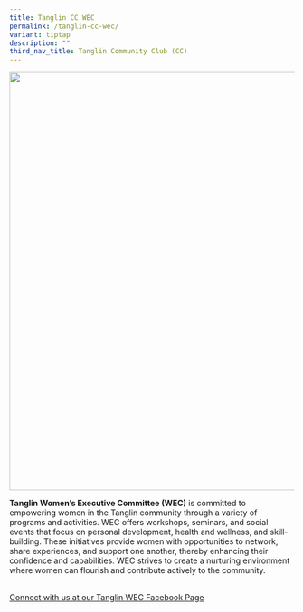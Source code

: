 ```yaml
---
title: Tanglin CC WEC
permalink: /tanglin-cc-wec/
variant: tiptap
description: ""
third_nav_title: Tanglin Community Club (CC)
---
```

<div class="isomer-image-wrapper">
<img style="width: 740px; color: rgb(0, 0, 0); font-family: system-ui, -apple-system, &quot;system-ui&quot;, &quot;Segoe UI&quot;, Roboto, Oxygen, Ubuntu, Cantarell, &quot;Open Sans&quot;, &quot;Helvetica Neue&quot;, sans-serif; font-size: medium; font-style: normal; font-variant-ligatures: normal; font-variant-caps: normal; font-weight: 400; letter-spacing: normal; orphans: 2; text-align: start; text-indent: 0px; text-transform: none; widows: 2; word-spacing: 0px; -webkit-text-stroke-width: 0px; white-space: normal; text-decoration-thickness: initial; text-decoration-style: initial; text-decoration-color: initial;" height="auto" width="100%" src="https://moca.sgp1.cdn.digitaloceanspaces.com/Our%20Communities/64f70614fdff9c964381b7ea_25%2520%2526%252026%2520July%25202022(8).webp">
</div>
<p><strong>Tanglin Women’s Executive Committee (WEC)</strong> is committed
to empowering women in the Tanglin community through a variety of programs
and activities. WEC offers workshops, seminars, and social events that
focus on personal development, health and wellness, and skill-building.
These initiatives provide women with opportunities to network, share experiences,
and support one another, thereby enhancing their confidence and capabilities.
WEC strives to create a nurturing environment where women can flourish
and contribute actively to the community.</p>
<p>
<br><a href="https://www.facebook.com/tanglinwec" rel="noopener noreferrer nofollow" target="_blank">Connect with us at our Tanglin WEC Facebook Page</a>
</p>